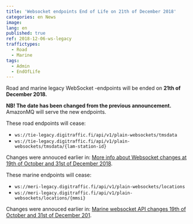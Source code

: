 ```yaml
---
title: 'Websocket endpoints End of Life on 21th of December 2018'
categories: en News
image:
lang: en
published: true
ref: 2018-12-06-ws-legacy
traffictypes:
  - Road
  - Marine
tags:
  - Admin
  - EndOfLife
---
```


Road and marine legacy WebSocket -endpoints will be ended on **21th of
December 2018.**

**NB! The date has been changed from the previous announcement.** AmazonMQ will
serve the new endpoints.

These road endpoints will cease:

- `ws://tie-legacy.digitraffic.fi/api/v1/plain-websockets/tmsdata`
- `ws://tie-legacy.digitraffic.fi/api/v1/plain-websockets/tmsdata/{lam-station-id}`

Changes were annouced earlier in:
[More info about Websocket changes at 19th of October and 31st of December 2018](https://www.digitraffic.fi/en/news/2018/10/12/ws-more-info-en.html).

These marine endpoints will cease:

- `ws://meri-legacy.digitraffic.fi/api/v1/plain-websockets/locations`
- `ws://meri-legacy.digitraffic.fi/api/v1/plain-websockets/locations/{mmsi}`

Changes were annouced earlier in:
[Marine websocket API changes 19th of October and 31st of December 201](https://www.digitraffic.fi/en/news/2018/10/12/ws-legacy-marine-en.html).
